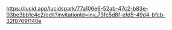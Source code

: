 https://lucid.app/lucidspark/77a106e6-52ab-47c2-b83e-03be3bb1c4c2/edit?invitationId=inv_73fc5d8f-efd5-49d4-bfcb-32f8769f140e
